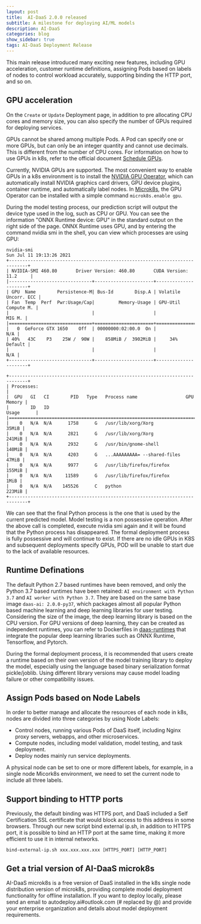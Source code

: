 ```yaml
---
layout: post
title:  AI-DaaS 2.0.0 released
subtitle: A milestone for deploying AI/ML models
description: AI-DaaS 
categories: blog
show_sidebar: true
tags: AI-DaaS Deployment Release
---
```

This main release introduced many exciting new features, including GPU acceleration, customer runtime definitions, assigning Pods based on labels of nodes to control workload accurately, supporting binding the HTTP port, and so on.

## GPU acceleration

On the `Create` or `Update` Deployment page, in addition to pre allocating CPU cores and memory size, you can also specify the number of GPUs required for deploying services. 

GPUs cannot be shared among multiple Pods. A Pod can specify one or more GPUs, but can only be an integer quantity and cannot use decimals. This is different from the number of CPU cores. For information on how to use GPUs in k8s, refer to the official document [Schedule GPUs](https://kubernetes.io/docs/tasks/manage-gpus/scheduling-gpus/).

Currently, NVIDIA GPUs are supported. The most convenient way to enable GPUs in a k8s environment is to install the [NVIDIA GPU Operator](https://docs.nvidia.com/datacenter/cloud-native/gpu-operator/getting-started.html), which can automatically install NVIDIA graphics card drivers, GPU device plugins, container runtime, and automatically label nodes. In [Microk8s](https://microk8s.io/docs/addon-gpu), the GPU Operator can be installed with a simple command `microk8s.enable gpu`.

During the model testing process, our prediction script will output the device type used in the log, such as CPU or GPU. You can see the information "ONNX Runtime device: GPU" in the standard output on the right side of the page. ONNX Runtime uses GPU, and by entering the command nvidia smi in the shell, you can view which processes are using GPU:

```
nvidia-smi 
Sun Jul 11 19:13:26 2021       
+-----------------------------------------------------------------------------+
| NVIDIA-SMI 460.80       Driver Version: 460.80       CUDA Version: 11.2     |
|-------------------------------+----------------------+----------------------+
| GPU  Name        Persistence-M| Bus-Id        Disp.A | Volatile Uncorr. ECC |
| Fan  Temp  Perf  Pwr:Usage/Cap|         Memory-Usage | GPU-Util  Compute M. |
|                               |                      |               MIG M. |
|===============================+======================+======================|
|   0  GeForce GTX 1650    Off  | 00000000:02:00.0  On |                  N/A |
| 40%   43C    P3    25W /  90W |    858MiB /  3902MiB |     34%      Default |
|                               |                      |                  N/A |
+-------------------------------+----------------------+----------------------+
                                                                               
+-----------------------------------------------------------------------------+
| Processes:                                                                  |
|  GPU   GI   CI        PID   Type   Process name                  GPU Memory |
|        ID   ID                                                   Usage      |
|=============================================================================|
|    0   N/A  N/A      1758      G   /usr/lib/xorg/Xorg                 35MiB |
|    0   N/A  N/A      2821      G   /usr/lib/xorg/Xorg                241MiB |
|    0   N/A  N/A      2932      G   /usr/bin/gnome-shell              140MiB |
|    0   N/A  N/A      4203      G   ...AAAAAAAAA= --shared-files       47MiB |
|    0   N/A  N/A      9977      G   /usr/lib/firefox/firefox          155MiB |
|    0   N/A  N/A     11589      G   /usr/lib/firefox/firefox            1MiB |
|    0   N/A  N/A    145526      C   python                            223MiB |
+-----------------------------------------------------------------------------+
```

We can see that the final Python process is the one that is used by the current predicted model. Model testing is a non possessive operation. After the above call is completed, execute nvidia smi again and it will be found that the Python process has disappeared. The formal deployment process is fully possessive and will continue to exist. If there are no idle GPUs in K8S and subsequent deployments specify GPUs, POD will be unable to start due to the lack of available resources.

## Runtime Definations
The default Python 2.7 based runtimes have been removed, and only the Python 3.7 based runtimes have been retained: `AI environment with Python 3.7` and `AI worker with Python 3.7`. They are based on the same base image `daas-ai: 2.0.0-py37`, which packages almost all popular Python based machine learning and deep learning libraries for user testing. Considering the size of the image, the deep learning library is based on the CPU version. For GPU versions of deep learning, they can be created as independent runtimes, you can refer to Dockerfiles in [daas-runtimes](https://github.com/autodeployai/daas-runtimes) that integrate the popular deep learning libraries such as ONNX Runtime, Tensorflow, and Pytorch.

During the formal deployment process, it is recommended that users create a runtime based on their own version of the model training library to deploy the model, especially using the language based binary serialization format pickle/joblib. Using different library versions may cause model loading failure or other compatibility issues.

## Assign Pods based on Node Labels
In order to better manage and allocate the resources of each node in k8s, nodes are divided into three categories by using Node Labels:
* Control nodes, running various Pods of DaaS itself, including Nginx proxy servers, webapps, and other microservices.
* Compute nodes, including model validation, model testing, and task deployment.
* Deploy nodes mainly run service deployments.

A physical node can be set to one or more different labels, for example, in a single node Micork8s environment, we need to set the current node to include all three labels.

## Support binding to HTTP ports
Previously, the default binding was HTTPS port, and DaaS included a Self Certification SSL certificate that would block access to this address in some browsers. Through our new script bind external ip.sh, in addition to HTTPS port, it is possible to bind an HTTP port at the same time, making it more efficient to use it in internal networks.

```
bind-external-ip.sh xxx.xxx.xxx.xxx [HTTPS_PORT] [HTTP_PORT]
```

## Get a trial version of AI-DaaS microk8s
AI-DaaS microk8s is a free version of DaaS installed in the k8s single node distribution version of microk8s, providing complete model deployment functionality for offline installation. If you want to deploy locally, please send an email to autodeploy.ai#outlook.com (# replaced by @) and provide your enterprise organization and details about model deployment requirements.


